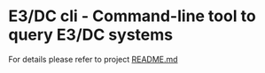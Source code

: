# E3/DC cli - Command-line tool to query E3/DC systems

For details please refer to project [README.md](https://github.com/waldbaer/e3dc-cli/blob/master/README.md)
